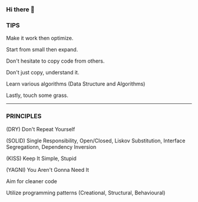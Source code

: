 ### Hi there 👋

### TIPS
Make it work then optimize.

Start from small then expand.

Don't hesitate to copy code from others.

Don't just copy, understand it.

Learn various algorithms (Data Structure and Algorithms)

Lastly, touch some grass.

-----

### PRINCIPLES
(DRY) Don't Repeat Yourself

(SOLID) Single Responsibility, Open/Closed, Liskov Substitution, Interface Segregationn, Dependency Inversion

(KISS) Keep It Simple, Stupid

(YAGNI) You Aren't Gonna Need It

Aim for cleaner code

Utilize programming patterns (Creational, Structural, Behavioural)
<!--
**JunSayke/JunSayke** is a ✨ _special_ ✨ repository because its `README.md` (this file) appears on your GitHub profile.

Here are some ideas to get you started:

- 🔭 I’m currently working on ...
- 🌱 I’m currently learning ...
- 👯 I’m looking to collaborate on ...
- 🤔 I’m looking for help with ...
- 💬 Ask me about ...
- 📫 How to reach me: ...
- 😄 Pronouns: ...
- ⚡ Fun fact: ...
-->
